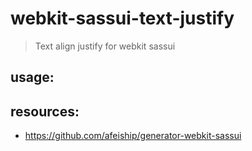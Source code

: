 # webkit-sassui-text-justify
> Text align justify for webkit sassui

## usage:

## resources:
+ https://github.com/afeiship/generator-webkit-sassui
